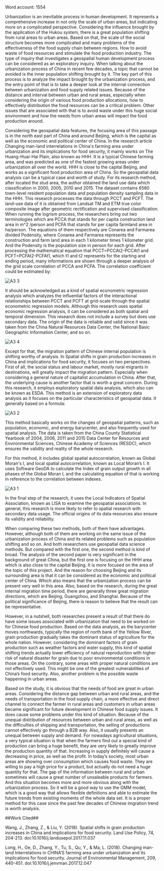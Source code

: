 Word account: 1554


Urbanization is an inevitable process in human development. It represents a comprehensive increase in not only the scale of urban areas, but indicating more on a complicated perspective. Considering the influence brought by the application of the Hukou system, there is a great population shifting from rural areas to urban areas. Based on that, the scale of the social structure becomes more complicated and many problems of the effectiveness of the food supply chain between regions. How to avoid waste of food resources and stimulate the food production industry. The type of inquiry that investigates a geospatial human development process can be considered as an exploratory inquiry. When talking about the urbanization process of China in recent few decades, a topic that cannot be avoided is the inner population shifting brought by it. The key part of this process is to analyze the impact brought by the urbanization process, and the entry point of that is to take a deeper look at the internal connection between urbanization and food supply related issues. Because of the distance and interval between urban and rural areas, especially when considering the origin of various food production allocations, how to effectively distribution the food resources can be a critical problem. Other issues that are associated with that is to avoid waste under this huge social environment and how the needs from urban areas will impact the food production around.


Considering the geospatial data features, the focusing area of this passage is in the north east part of China and around Beijing, which is the capital as well as the economic and political center of China. In the research article Changing man-land interrelations in China's farming area under urbanization and its implications for food security, it mainly works on The Huang-Huai-Hai Plain, also known as HHH. It is a typical Chinese farming area, and was predicted as one of the fastest growing areas under urbanization all over the world. HHH is close to the capital Beijing, and works as a significant food production area of China. So the geospatial data analysis can be a typical case and worth of study. For its research method, after located the stud area, the author obtained the land use data which classification in 2000, 2005, 2010 and 2015. The dataset contains 6580 town-level resident population data and population density sampling data in the HHH. This research processes the data through PCCT and PCFT. The land-use data of it is obtained from Landsat TM and ETM true color composite image after geometric rectification and supervised classification. When running the logrism process, the researchers bring out two terminologies which are PCCA that stands for  per capita construction land area in m^2 /person and PCFA that stands for per capita farmland area in ha/person. The equations of them respectively are Conarea and Farmarea divided Podensity, where Conarea and Farmarea represents the construction and farm land area in each 1 kilometer times 1 kilometer grid. And the Podensity is the population size in person for  each grid. After processing the mathematical equation that PCCT=PCCAt2-PCCAt1 and PCFT=PCFAt2-PCFAt1, which t1 and t2 represents for the starting and ending period, many informations are shown through a deeper analysis of the grid scale correlation of PCCA and PCFA. The correlation coefficient could be estimated by:

![A3 3](https://user-images.githubusercontent.com/78430703/116252519-3b845180-a7a2-11eb-92b0-72affe198ef2.png)


It should be acknowledged as a kind of spatial econometric regression analysis which analyzes the influential factors of the interactional relationships between PCCT and PCFT at grid-scale through the spatial econometric regression models. Although this research uses spatial economic regression analysis, it can be considered as both spatial and temporal dimension. This research does not include a survey but does use secondary data. The origin of the data is reliable and valid since it was taken from the China Natural Resources Data Center, the National Basic Geographic Information Center, and so on.

![A3 4](https://user-images.githubusercontent.com/78430703/116252545-417a3280-a7a2-11eb-8653-3c690bb300b7.png)




Except for that, the migration pattern of Chinese internal population is shifting worthy of analysis. In Spatial shifts in grain production increases in China and implications for food security, it focuses on two perspectives. First of all, the  social status and labour market, mostly rural migrants in destinations, will greatly impact the migration pattern. Especially when considering a general nature of capitalist accumulation in China. After that, the underlying cause is another factor that is worth a great concern. During this research, it employs exploratory spatial data analysis, which also can be known as ESDA. This method is an extension of exploratory data analysis as it focuses on the particular characteristics of geospatial data. It generally based on a formula:

![A3 2](https://user-images.githubusercontent.com/78430703/116252458-2c9d9f00-a7a2-11eb-8aed-454bdc5ce8f7.png)


This method basically works on the changes of geospatial patterns, such as population, economic, and energy barycenter, and also frequently used for spatial analysis. The  data is taken from the China County Statistical Yearbook of 2004, 2006, 2011 and 2015 Data Center for Resources and Environmental Sciences, Chinese Academy of Sciences (RESDC), which ensures the validity and reality of the whole research. 


For this method, it includes global spatial autocorrelation, known as Global Moran's I, and local spatial autocorrelation, known as Local Moran’s I. It uses Software GeoDA to calculate the Index of grain output growth in all phases of the Global Moran I, and the calculating equation of that is working in reference to the correlation between indexes.

![A3 1](https://user-images.githubusercontent.com/78430703/116252493-33c4ad00-a7a2-11eb-8330-f630c666bc64.png)


In the final step of the research, it uses the Local Indicators of Spatial Association, known as LISA to examine the geospatial associations. In general, this research is more likely to refer to spatial research with secondary data usage. The official origins of its data resources also ensure its validity and reliability.



When comparing these two methods, both of them have advantages. However, although both of them are working on the same issue of the urbanization process of China and its related problems such as population shifting and so on. And both researchers use geospatial data science methods. But compared with the first one, the second method is kind of broad. The analysis of the second paper is very significant in the background of great China, but the first one is focusing on the HHH area which is also close to the capital Beijing. It is more focused on the area of the topic of this project. And the reason for choosing Beijing and its surrounding area is that it can be considered as the economic and political center of China. Which also means that the urbanization process can be present very well in this area. Also, based on the research, during the great internal migration time period, there are generally three great migration directions, which are Beijing, Guangzhou, and Shanghai. Because of the political significance of Beijing, there is reason to believe that the result can be representative. 


However, in a nutshell, both researches present a result of that  there do have some issues associated with urbanization that need to be worked on for Chinese food production. Based on the data analysis, as the barycenter moves northwards, typically the region of north bank of the Yellow River, grain production gradually takes the dominant status of agriculture for the whole nation. However, considering the dominant factors of grain production such as weather factors and water supply, this kind of spatial shifting trends actually lower efficiency of natural reproduction with higher risk of natural disaster for grain due to poor environmental conditions in those areas. On the contrary, some areas with proper natural conditions are not effectively used. This might be one of the greatest vulnerabilities of China’s food security. Also, another problem is the possible waste happening in urban areas. 


Based  on the study, it is obvious that the needs of food are great in urban areas. Considering the distance gap between urban and rural areas, and the needs of transportation in the food supply chain, a more effective and direct channel to connect the farmer in rural areas and customers in urban areas became significant for future development in Chinese food supply issues. It does cause some problems under this kind of situation. Because of the unequal distribution of resources between urban and rural areas, as well as the difficulties of shipping and transportation, the selling of productions cannot effectively go through a B2B way. Also, it usually presents an unequal between supply and demand. For nowadays agricultural situations, a very typical situation is that when the farmers find out a special kind of production can bring a huge benefit, they are very likely to greatly improve the production quantity of that. Increasing in supply definitely will cause a decreasing in price, as well as the profit. In today’s society, most urban areas are showing over consumption which causes food waste. They are willing to pay a high price for a product, but actually do not need a huge quantity for that. The gap of the information between rural and urban sometimes will cause a great number of unsaleable products for farmers. And this situation becomes more and more obvious along with the urbanization process. So it will be a good way to use the GMM model, which is a good way that allows flexible definitions and able to estimate the future trends from existing moments of the whole data set. It is a proper method for this case since the past few decades of Chinese imgration trend is worth analysis.



##Work Cited##


Wang, J., Zhang, Z., & Liu, Y. (2018). Spatial shifts in grain production increases in China and implications for food security. Land Use Policy, 74, 204-213. doi:10.1016/j.landusepol.2017.11.037


Long, H., Ge, D., Zhang, Y., Tu, S., Qu, Y., & Ma, L. (2018). Changing man-land Interrelations in CHINA’S farming area under urbanization and its implications for food security. Journal of Environmental Management, 209, 440-451. doi:10.1016/j.jenvman.2017.12.047
